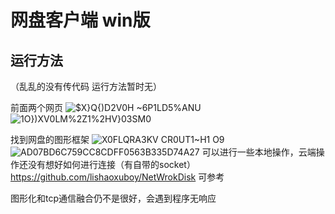 # 网盘客户端 win版

## 运行方法
（乱乱的没有传代码 运行方法暂时无）

前面两个网页 
![$X}Q{)D2V0H ~6P1LD5%ANU](https://user-images.githubusercontent.com/88700632/174423388-b2848e22-fa3c-4d60-9377-5a3ddc4db0b0.png)
![1O})XV0LM%2Z1%2HV}03SM0](https://user-images.githubusercontent.com/88700632/174423390-5f49769f-3650-4f47-9d81-33940a27cc1d.png)


找到网盘的图形框架
![X0FLQRA3KV CR0UT1~H1 O9](https://user-images.githubusercontent.com/88700632/175346858-11e331b0-69e1-4583-b52f-a2e6d7f0ec0d.png)
![AD07BD6C759CC8CDFF0563B335D74A27](https://user-images.githubusercontent.com/88700632/175346881-2a5ac26c-4429-4fd9-959d-dd0f268c3994.jpg)
可以进行一些本地操作，云端操作还没有想好如何进行连接（有自带的socket）
https://github.com/lishaoxuboy/NetWrokDisk  可参考

图形化和tcp通信融合仍不是很好，会遇到程序无响应
